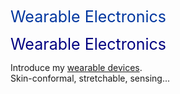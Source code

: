 <!DOCTYPE html>
<html lang="en">
<head>
    <meta charset="UTF-8">
    <title>Document</title>
    <style>
        :root {
            --global-theme-color: #00369f; 
        }
        .custom-color {
            color: var(--global-theme-color);
            font-size: 25px;
        }
    </style>
</head>
<body>
    <span class="custom-color">Wearable Electronics <br></span>
</body>
</html>

<span style="color: navy; font-size: 25px;"> Wearable Electronics <br>

Introduce my [wearable devices](https://jhlee9708.github.io/research/). <br>
Skin-conformal, stretchable, sensing...
